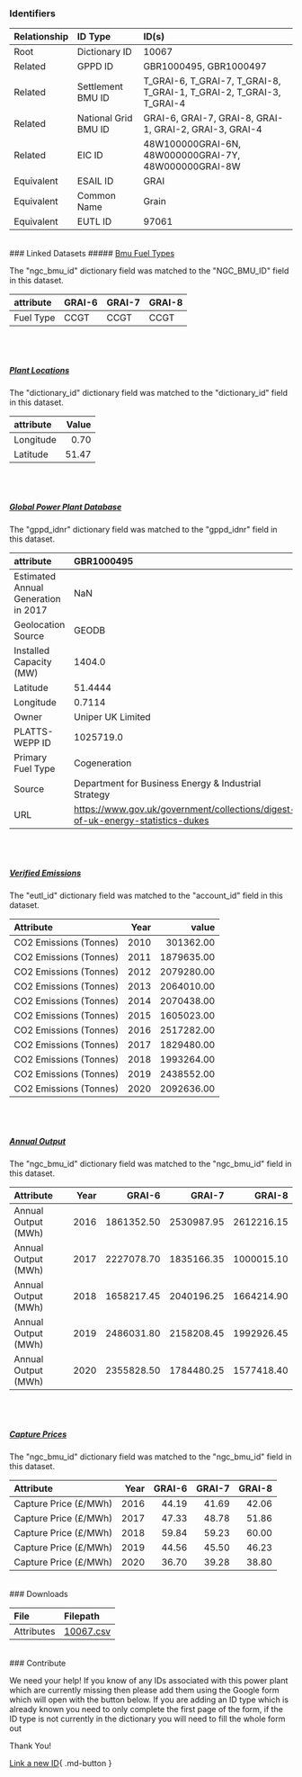 ### Identifiers

| Relationship   | ID Type              | ID(s)                                                                |
|:---------------|:---------------------|:---------------------------------------------------------------------|
| Root           | Dictionary ID        | 10067                                                                |
| Related        | GPPD ID              | GBR1000495, GBR1000497                                               |
| Related        | Settlement BMU ID    | T_GRAI-6, T_GRAI-7, T_GRAI-8, T_GRAI-1, T_GRAI-2, T_GRAI-3, T_GRAI-4 |
| Related        | National Grid BMU ID | GRAI-6, GRAI-7, GRAI-8, GRAI-1, GRAI-2, GRAI-3, GRAI-4               |
| Related        | EIC ID               | 48W100000GRAI-6N, 48W000000GRAI-7Y, 48W000000GRAI-8W                 |
| Equivalent     | ESAIL ID             | GRAI                                                                 |
| Equivalent     | Common Name          | Grain                                                                |
| Equivalent     | EUTL ID              | 97061                                                                |

<br>
### Linked Datasets
##### <a href="https://osuked.github.io/Power-Station-Dictionary/datasets/bmu-fuel-types">Bmu Fuel Types</a>



The "ngc_bmu_id" dictionary field was matched to the "NGC_BMU_ID" field in this dataset.

| attribute   | GRAI-6   | GRAI-7   | GRAI-8   |
|:------------|:---------|:---------|:---------|
| Fuel Type   | CCGT     | CCGT     | CCGT     |

<br><br>
##### <a href="https://osuked.github.io/Power-Station-Dictionary/datasets/plant-locations">Plant Locations</a>



The "dictionary_id" dictionary field was matched to the "dictionary_id" field in this dataset.

| attribute   |   Value |
|:------------|--------:|
| Longitude   |    0.70 |
| Latitude    |   51.47 |

<br><br>
##### <a href="https://osuked.github.io/Power-Station-Dictionary/datasets/global-power-plant-database">Global Power Plant Database</a>



The "gppd_idnr" dictionary field was matched to the "gppd_idnr" field in this dataset.

| attribute                           | GBR1000495                                                                     | GBR1000497                                                                     |
|:------------------------------------|:-------------------------------------------------------------------------------|:-------------------------------------------------------------------------------|
| Estimated Annual Generation in 2017 | NaN                                                                            | 259.84                                                                         |
| Geolocation Source                  | GEODB                                                                          | GEODB                                                                          |
| Installed Capacity (MW)             | 1404.0                                                                         | 56.0                                                                           |
| Latitude                            | 51.4444                                                                        | 51.4444                                                                        |
| Longitude                           | 0.7114                                                                         | 0.7114                                                                         |
| Owner                               | Uniper UK Limited                                                              | Uniper UK Limited                                                              |
| PLATTS-WEPP ID                      | 1025719.0                                                                      | 1025719.0                                                                      |
| Primary Fuel Type                   | Cogeneration                                                                   | Gas                                                                            |
| Source                              | Department for Business Energy & Industrial Strategy                           | Department for Business Energy & Industrial Strategy                           |
| URL                                 | https://www.gov.uk/government/collections/digest-of-uk-energy-statistics-dukes | https://www.gov.uk/government/collections/digest-of-uk-energy-statistics-dukes |

<br><br>
##### <a href="https://osuked.github.io/Power-Station-Dictionary/datasets/verified-emissions">Verified Emissions</a>



The "eutl_id" dictionary field was matched to the "account_id" field in this dataset.

| Attribute              |   Year |      value |
|:-----------------------|-------:|-----------:|
| CO2 Emissions (Tonnes) |   2010 |  301362.00 |
| CO2 Emissions (Tonnes) |   2011 | 1879635.00 |
| CO2 Emissions (Tonnes) |   2012 | 2079280.00 |
| CO2 Emissions (Tonnes) |   2013 | 2064010.00 |
| CO2 Emissions (Tonnes) |   2014 | 2070438.00 |
| CO2 Emissions (Tonnes) |   2015 | 1605023.00 |
| CO2 Emissions (Tonnes) |   2016 | 2517282.00 |
| CO2 Emissions (Tonnes) |   2017 | 1829480.00 |
| CO2 Emissions (Tonnes) |   2018 | 1993264.00 |
| CO2 Emissions (Tonnes) |   2019 | 2438552.00 |
| CO2 Emissions (Tonnes) |   2020 | 2092636.00 |

<br><br>
##### <a href="https://osuked.github.io/Power-Station-Dictionary/datasets/annual-output">Annual Output</a>



The "ngc_bmu_id" dictionary field was matched to the "ngc_bmu_id" field in this dataset.

| Attribute           |   Year |     GRAI-6 |     GRAI-7 |     GRAI-8 |
|:--------------------|-------:|-----------:|-----------:|-----------:|
| Annual Output (MWh) |   2016 | 1861352.50 | 2530987.95 | 2612216.15 |
| Annual Output (MWh) |   2017 | 2227078.70 | 1835166.35 | 1000015.10 |
| Annual Output (MWh) |   2018 | 1658217.45 | 2040196.25 | 1664214.90 |
| Annual Output (MWh) |   2019 | 2486031.80 | 2158208.45 | 1992926.45 |
| Annual Output (MWh) |   2020 | 2355828.50 | 1784480.25 | 1577418.40 |

<br><br>
##### <a href="https://osuked.github.io/Power-Station-Dictionary/datasets/capture-prices">Capture Prices</a>



The "ngc_bmu_id" dictionary field was matched to the "ngc_bmu_id" field in this dataset.

| Attribute             |   Year |   GRAI-6 |   GRAI-7 |   GRAI-8 |
|:----------------------|-------:|---------:|---------:|---------:|
| Capture Price (£/MWh) |   2016 |    44.19 |    41.69 |    42.06 |
| Capture Price (£/MWh) |   2017 |    47.33 |    48.78 |    51.86 |
| Capture Price (£/MWh) |   2018 |    59.84 |    59.23 |    60.00 |
| Capture Price (£/MWh) |   2019 |    44.56 |    45.50 |    46.23 |
| Capture Price (£/MWh) |   2020 |    36.70 |    39.28 |    38.80 |


<br>
### Downloads


| File       | Filepath                                                                              |
|:-----------|:--------------------------------------------------------------------------------------|
| Attributes | [10067.csv](https://osuked.github.io/Power-Station-Dictionary/object_attrs/10067.csv) |


<br>
### Contribute

We need your help! If you know of any IDs associated with this power plant which are currently missing then please add them using the Google form which will open with the button below. If you are adding an ID type which is already known you need to only complete the first page of the form, if the ID type is not currently in the dictionary you will need to fill the whole form out

Thank You!

[Link a new ID](https://docs.google.com/forms/d/e/1FAIpQLSc5jRsQ7NgiLLXbwo9PUdwTQyuqbRwThltG56-o6NVSe7E_nw/viewform?usp=pp_url&entry.251912331=10067){ .md-button }